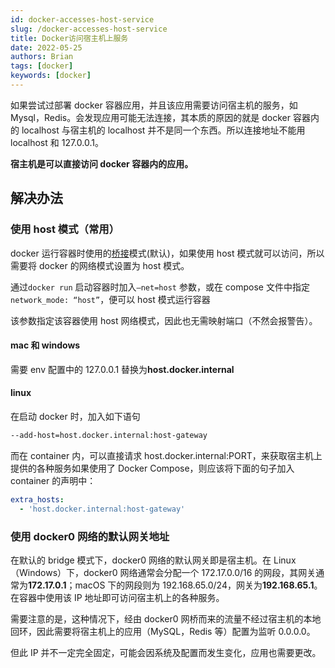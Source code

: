 ```yaml
---
id: docker-accesses-host-service
slug: /docker-accesses-host-service
title: Docker访问宿主机上服务
date: 2022-05-25
authors: Brian
tags: [docker]
keywords: [docker]
---
```


<!-- truncate -->

如果尝试过部署 docker 容器应用，并且该应用需要访问宿主机的服务，如 Mysql，Redis。会发现应用可能无法连接，其本质的原因的就是 docker 容器内的 localhost 与宿主机的 localhost 并不是同一个东西。所以连接地址不能用 localhost 和 127.0.0.1。

**宿主机是可以直接访问 docker 容器内的应用。**

## 解决办法

### 使用 host 模式（常用）

docker 运行容器时使用的[桥接](https://so.csdn.net/so/search?q=桥接&spm=1001.2101.3001.7020)模式(默认)，如果使用 host 模式就可以访问，所以需要将 docker 的网络模式设置为 host 模式。

通过`docker run` 启动容器时加入`–net=host` 参数，或在 compose 文件中指定`network_mode: “host”`，便可以 host 模式运行容器

该参数指定该容器使用 host 网络模式，因此也无需映射端口（不然会报警告）。

#### mac 和 windows

需要 env 配置中的 127.0.0.1 替换为**host.docker.internal**

#### linux

在启动 docker 时，加入如下语句

```bash
--add-host=host.docker.internal:host-gateway
```

而在 container 内，可以直接请求 host.docker.internal:PORT，来获取宿主机上提供的各种服务如果使用了 Docker Compose，则应该将下面的句子加入 container 的声明中：

```yaml
extra_hosts:
  - 'host.docker.internal:host-gateway'
```

### 使用 docker0 网络的默认网关地址

在默认的 bridge 模式下，docker0 网络的默认网关即是宿主机。在 Linux（Windows）下，docker0 网络通常会分配一个 172.17.0.0/16 的网段，其网关通常为**172.17.0.1**；macOS 下的网段则为 192.168.65.0/24，网关为**192.168.65.1**。在容器中使用该 IP 地址即可访问宿主机上的各种服务。

需要注意的是，这种情况下，经由 docker0 网桥而来的流量不经过宿主机的本地回环，因此需要将宿主机上的应用（MySQL，Redis 等）配置为监听 0.0.0.0。

但此 IP 并不一定完全固定，可能会因系统及配置而发生变化，应用也需要更改。
